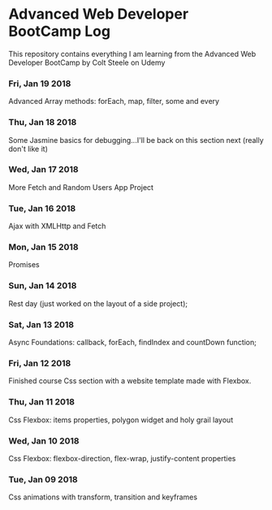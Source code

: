 # Advanced Web Developer BootCamp Log
This repository contains everything I am learning from the Advanced Web Developer BootCamp by Colt Steele on Udemy
### Fri, Jan 19 2018
Advanced Array methods: forEach, map, filter, some and every
### Thu, Jan 18 2018
Some Jasmine basics for debugging...I'll be back on this section next (really don't like it)
### Wed, Jan 17 2018
More Fetch and Random Users App Project
### Tue, Jan 16 2018
Ajax with XMLHttp and Fetch
### Mon, Jan 15 2018
Promises
### Sun, Jan 14 2018
Rest day (just worked on the layout of a side project);
### Sat, Jan 13 2018
Async Foundations: callback, forEach, findIndex and countDown function;
### Fri, Jan 12 2018
Finished course Css section with a website template made with Flexbox.
### Thu, Jan 11 2018
Css Flexbox: items properties, polygon widget and holy grail layout
### Wed, Jan 10 2018
Css Flexbox: flexbox-direction, flex-wrap, justify-content properties
### Tue, Jan 09 2018
Css animations with transform, transition and keyframes
